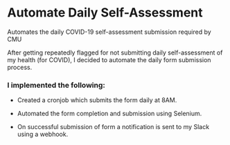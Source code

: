 # Automate Daily Self-Assessment
Automates the daily COVID-19 self-assessment submission required by CMU

After getting repeatedly flagged for not submitting daily self-assessment of my health (for COVID), I decided to automate the daily form submission process.

### I implemented the following:

  * Created a cronjob which submits the form daily at 8AM.
  
  * Automated the form completion and submission using Selenium.
  
  * On successful submission of form a notification is sent to my Slack using a webhook.
